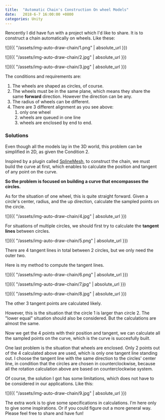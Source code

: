 ```yaml
---
title:  "Automatic Chain's Construction On wheel Models"
date:   2018-6-7 16:00:00 +0800
categories: Unity
---
```




Rencently I did have fun with a project which I'd like to share. It is to construct a chain automatically on wheels. Like these:

![]({{ "/assets/img-auto-draw-chain/1.png" | absolute_url }})

![]({{ "/assets/img-auto-draw-chain/2.jpg" | absolute_url }})

![]({{ "/assets/img-auto-draw-chain/3.jpg" | absolute_url }})



The conditions and requirements are:

1. The wheels are shaped as circles, of course. 
2. The wheels must be in the same plane, which means they share the same **forward** direction. However the direction can be any.
3. The radius of wheels can be different.
4. There are 3 different alignment as you see above: 
   1. only one wheel
   2. wheels are queued in one line
   3. wheels are enclosed by end to end.



### Solutions

Even though all the models lay in the 3D world, this problem can be simplified in 2D, as given the Condition 2.

Inspired by a plugin called [SplineMesh](https://assetstore.unity.com/packages/tools/modeling/splinemesh-104989), to construct the chain, we must build the curve at first, which enables to calculate the position and tangent of any point on the curve.

**So the problem is focused on building a curve that encompasses the circles.**

As for the situation of one wheel, this is quite straight forward. Given a circle's center, radius, and the up direction, calculate the sampled points on the circle.

![]({{ "/assets/img-auto-draw-chain/4.jpg" | absolute_url }})

For situations of multiple circles, we should first try to calculate the **tangent lines** between circles.

![]({{ "/assets/img-auto-draw-chain/5.png" | absolute_url }})

There are 4 tangent lines in total between 2 circles, but we only need the outer two.

Here is my method to compute the tangent lines.

![]({{ "/assets/img-auto-draw-chain/6.png" | absolute_url }})

![]({{ "/assets/img-auto-draw-chain/7.jpg" | absolute_url }})

![]({{ "/assets/img-auto-draw-chain/8.jpg" | absolute_url }})

The other 3 tangent points are calculated likely.

However, this is the situation that the circle 1 is larger than circle 2. The "lower equal" situation should also be considered. But the calculations are almost the same.

Now we get the 4 points with their position and tangent, we can calculate all the sampled points on the curve, which is the curve is succesfully built.



One last problem is the situation that wheels are enclosed. Only 2 points out of the 4 calculated above are used, which is only one tangent line standing out. I choose the tangent line with the same direction to the circles' center line, in condition that the circles are chosen in counterclockwise, because all the rotation calculation above are based on counterclockwise system. 



Of course, the solution I got has some limitations, which does not have to be considered in our applications. Like this:

![]({{ "/assets/img-auto-draw-chain/9.jpg" | absolute_url }})

The extra work is to give some specifications in calculations. I'm here only to give some inspirations. Or if you could figure out a more general way.  Please feel free to share and have fun!
